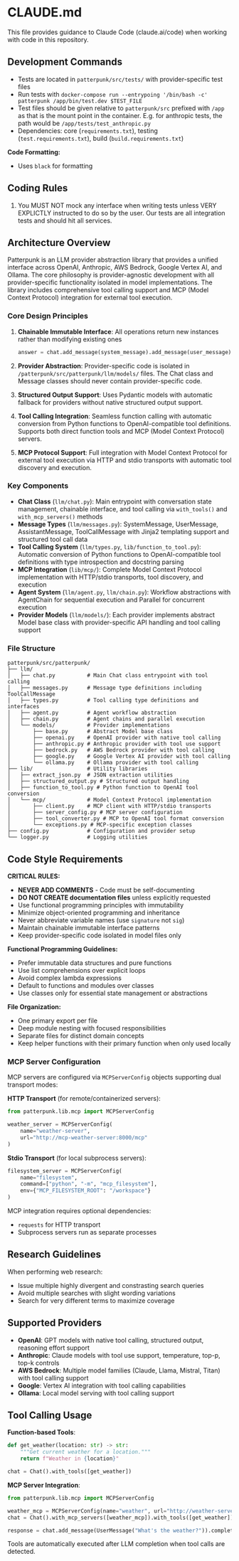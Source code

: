 # CLAUDE.md

This file provides guidance to Claude Code (claude.ai/code) when working with code in this repository.

## Development Commands
- Tests are located in `patterpunk/src/tests/` with provider-specific test files
- Run tests with `docker-compose run --entrypoing '/bin/bash -c' patterpunk /app/bin/test.dev $TEST_FILE`
- Test files should be given relative to `patterpunk/src` prefixed with `/app` as that is the mount point in the container. E.g. for anthropic tests, the path would be `/app/tests/test_anthropic.py`
- Dependencies: core (`requirements.txt`), testing (`test.requirements.txt`), build (`build.requirements.txt`)

**Code Formatting:**
- Uses `black` for formatting

## Coding Rules

1. You MUST NOT mock any interface when writing tests unless VERY EXPLICTLY instructed to do so by the user. Our tests are all integration tests and should hit all services.

## Architecture Overview

Patterpunk is an LLM provider abstraction library that provides a unified interface across OpenAI, Anthropic, AWS Bedrock, Google Vertex AI, and Ollama. The core philosophy is provider-agnostic development with all provider-specific functionality isolated in model implementations. The library includes comprehensive tool calling support and MCP (Model Context Protocol) integration for external tool execution.

### Core Design Principles

1. **Chainable Immutable Interface**: All operations return new instances rather than modifying existing ones
   ```python
   answer = chat.add_message(system_message).add_message(user_message).complete().latest_message
   ```

2. **Provider Abstraction**: Provider-specific code is isolated in `/patterpunk/src/patterpunk/llm/models/` files. The Chat class and Message classes should never contain provider-specific code.

3. **Structured Output Support**: Uses Pydantic models with automatic fallback for providers without native structured output support.

4. **Tool Calling Integration**: Seamless function calling with automatic conversion from Python functions to OpenAI-compatible tool definitions. Supports both direct function tools and MCP (Model Context Protocol) servers.

5. **MCP Protocol Support**: Full integration with Model Context Protocol for external tool execution via HTTP and stdio transports with automatic tool discovery and execution.

### Key Components

- **Chat Class** (`llm/chat.py`): Main entrypoint with conversation state management, chainable interface, and tool calling via `with_tools()` and `with_mcp_servers()` methods
- **Message Types** (`llm/messages.py`): SystemMessage, UserMessage, AssistantMessage, ToolCallMessage with Jinja2 templating support and structured tool call data
- **Tool Calling System** (`llm/types.py`, `lib/function_to_tool.py`): Automatic conversion of Python functions to OpenAI-compatible tool definitions with type introspection and docstring parsing
- **MCP Integration** (`lib/mcp/`): Complete Model Context Protocol implementation with HTTP/stdio transports, tool discovery, and execution
- **Agent System** (`llm/agent.py`, `llm/chain.py`): Workflow abstractions with AgentChain for sequential execution and Parallel for concurrent execution
- **Provider Models** (`llm/models/`): Each provider implements abstract Model base class with provider-specific API handling and tool calling support

### File Structure
```
patterpunk/src/patterpunk/
├── llm/
│   ├── chat.py          # Main Chat class entrypoint with tool calling
│   ├── messages.py      # Message type definitions including ToolCallMessage
│   ├── types.py         # Tool calling type definitions and interfaces
│   ├── agent.py         # Agent workflow abstraction
│   ├── chain.py         # Agent chains and parallel execution
│   └── models/          # Provider implementations
│       ├── base.py      # Abstract Model base class
│       ├── openai.py    # OpenAI provider with native tool calling
│       ├── anthropic.py # Anthropic provider with tool use support
│       ├── bedrock.py   # AWS Bedrock provider with tool calling
│       ├── google.py    # Google Vertex AI provider with tool calling
│       └── ollama.py    # Ollama provider with tool calling
├── lib/                 # Utility libraries
│   ├── extract_json.py  # JSON extraction utilities
│   ├── structured_output.py # Structured output handling
│   ├── function_to_tool.py # Python function to OpenAI tool conversion
│   └── mcp/             # Model Context Protocol implementation
│       ├── client.py    # MCP client with HTTP/stdio transports
│       ├── server_config.py # MCP server configuration
│       ├── tool_converter.py # MCP to OpenAI tool format conversion
│       └── exceptions.py # MCP-specific exception classes
├── config.py            # Configuration and provider setup
└── logger.py            # Logging utilities
```

## Code Style Requirements

**CRITICAL RULES:**
- **NEVER ADD COMMENTS** - Code must be self-documenting
- **DO NOT CREATE documentation files** unless explicitly requested
- Use functional programming principles with immutability
- Minimize object-oriented programming and inheritance
- Never abbreviate variable names (use `signature` not `sig`)
- Maintain chainable immutable interface patterns
- Keep provider-specific code isolated in model files only

**Functional Programming Guidelines:**
- Prefer immutable data structures and pure functions
- Use list comprehensions over explicit loops
- Avoid complex lambda expressions
- Default to functions and modules over classes
- Use classes only for essential state management or abstractions

**File Organization:**
- One primary export per file
- Deep module nesting with focused responsibilities  
- Separate files for distinct domain concepts
- Keep helper functions with their primary function when only used locally

### MCP Server Configuration

MCP servers are configured via `MCPServerConfig` objects supporting dual transport modes:

**HTTP Transport** (for remote/containerized servers):
```python
from patterpunk.lib.mcp import MCPServerConfig

weather_server = MCPServerConfig(
    name="weather-server",
    url="http://mcp-weather-server:8000/mcp"
)
```

**Stdio Transport** (for local subprocess servers):
```python
filesystem_server = MCPServerConfig(
    name="filesystem",
    command=["python", "-m", "mcp_filesystem"],
    env={"MCP_FILESYSTEM_ROOT": "/workspace"}
)
```

MCP integration requires optional dependencies:
- `requests` for HTTP transport
- Subprocess servers run as separate processes

## Research Guidelines

When performing web research:
- Issue multiple highly divergent and constrasting search queries
- Avoid multiple searches with slight wording variations
- Search for very different terms to maximize coverage

## Supported Providers

- **OpenAI**: GPT models with native tool calling, structured output, reasoning effort support
- **Anthropic**: Claude models with tool use support, temperature, top-p, top-k controls  
- **AWS Bedrock**: Multiple model families (Claude, Llama, Mistral, Titan) with tool calling support
- **Google**: Vertex AI integration with tool calling capabilities
- **Ollama**: Local model serving with tool calling support

## Tool Calling Usage

**Function-based Tools**:
```python
def get_weather(location: str) -> str:
    """Get current weather for a location."""
    return f"Weather in {location}"

chat = Chat().with_tools([get_weather])
```

**MCP Server Integration**:
```python
from patterpunk.lib.mcp import MCPServerConfig

weather_mcp = MCPServerConfig(name="weather", url="http://weather-server:8000/mcp")
chat = Chat().with_mcp_servers([weather_mcp]).with_tools([get_weather])

response = chat.add_message(UserMessage("What's the weather?")).complete()
```

Tools are automatically executed after LLM completion when tool calls are detected.
